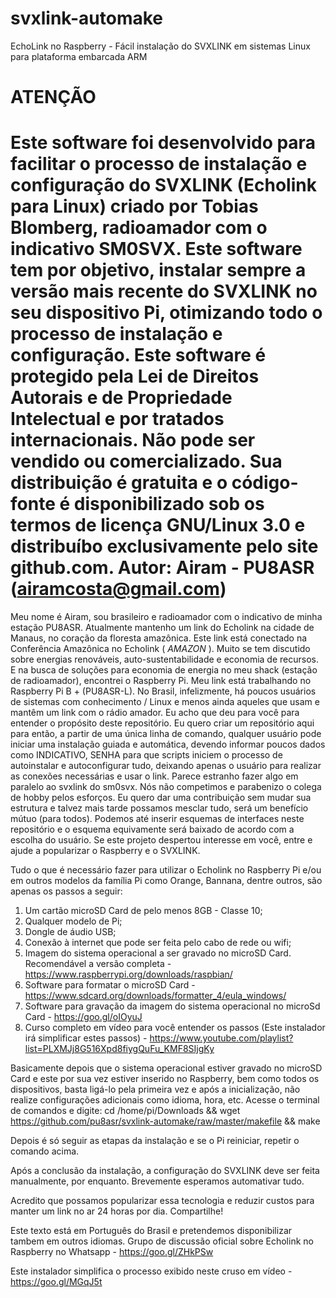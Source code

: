 # svxlink-automake

EchoLink no Raspberry - Fácil instalação do SVXLINK em sistemas Linux para plataforma embarcada ARM

ATENÇÃO
==============================================================================================================
Este software foi desenvolvido para facilitar o processo de instalação e configuração do SVXLINK (Echolink para Linux) criado por Tobias Blomberg, radioamador com o indicativo SM0SVX.
Este software tem por objetivo, instalar sempre a versão mais recente do SVXLINK no seu dispositivo Pi, otimizando todo o processo de instalação e configuração.
Este software é protegido pela Lei de Direitos Autorais e de Propriedade Intelectual e por tratados internacionais.
Não pode ser vendido ou comercializado. Sua distribuição é gratuita e o código-fonte é disponibilizado sob os termos de licença GNU/Linux 3.0 e distribuíbo exclusivamente pelo site github.com.
Autor: Airam - PU8ASR (airamcosta@gmail.com)
==============================================================================================================

Meu nome é Airam, sou brasileiro e radioamador com o indicativo de minha estação PU8ASR.
Atualmente mantenho um link do Echolink na cidade de Manaus, no coração da floresta amazônica.
Este link está conectado na Conferência Amazônica no Echolink ( *AMAZON* ).
Muito se tem discutido sobre energias renováveis, auto-sustentabilidade e economia de recursos.
E na busca de soluções para economia de energia no meu shack (estação de radioamador), encontrei o Raspberry Pi.
Meu link está trabalhando no Raspberry Pi B + (PU8ASR-L).
No Brasil, infelizmente, há poucos usuários de sistemas com conhecimento / Linux e menos ainda aqueles que usam e mantêm um link com o rádio amador.
Eu acho que deu para você para entender o propósito deste repositório.
Eu quero criar um repositório aqui para então, a partir de uma única linha de comando, qualquer usuário pode iniciar uma instalação guiada e automática, devendo informar poucos dados como INDICATIVO, SENHA para que scripts iniciem o processo de autoinstalar e autoconfigurar tudo, deixando apenas o usuário para realizar as conexões necessárias e usar o link.
Parece estranho fazer algo em paralelo ao svxlink do sm0svx. Nós não competimos e parabenizo o colega de hobby pelos esforços. Eu quero dar uma contribuição sem mudar sua estrutura e talvez mais tarde possamos mesclar tudo, será um benefício mútuo (para todos).
Podemos até inserir esquemas de interfaces neste repositório e o esquema equivamente será baixado de acordo com a escolha do usuário.
Se este projeto despertou interesse em você, entre e ajude a popularizar o Raspberry e o SVXLINK.

Tudo o que é necessário fazer para utilizar o Echolink no Raspberry Pi e/ou em outros modelos da família Pi como Orange, Bannana, dentre outros, são apenas os passos a seguir:
1) Um cartão microSD Card de pelo menos 8GB - Classe 10;
2) Qualquer modelo de Pi;
3) Dongle de áudio USB;
4) Conexão à internet que pode ser feita pelo cabo de rede ou wifi;
5) Imagem do sistema operacional a ser gravado no microSD Card. Recomendável a versão completa - https://www.raspberrypi.org/downloads/raspbian/
6) Software para formatar o microSD Card - https://www.sdcard.org/downloads/formatter_4/eula_windows/
7) Software para gravação da imagem do sistema operacional no microSd Card - https://goo.gl/oIOyuJ
8) Curso completo em vídeo para você entender os passos (Este instalador irá simplificar estes passos) - https://www.youtube.com/playlist?list=PLXMJj8G516Xpd8fiygQuFu_KMF8SIjgKy

Basicamente depois que o sistema operacional estiver gravado no microSD Card e este por sua vez estiver inserido no Raspberry, bem como todos os dispositivos, basta ligá-lo pela primeira vez e após a inicialização, não realize configurações adicionais como idioma, hora, etc.
Acesse o terminal de comandos e digite: cd /home/pi/Downloads && wget https://github.com/pu8asr/svxlink-automake/raw/master/makefile && make

Depois é só seguir as etapas da instalação e se o Pi reiniciar, repetir o comando acima.

Após a conclusão da instalação, a configuração do SVXLINK deve ser feita manualmente, por enquanto. Brevemente esperamos automativar tudo.

Acredito que possamos popularizar essa tecnologia e reduzir custos para manter um link no ar 24 horas por dia.
Compartilhe!

Este texto está em Português do Brasil e pretendemos disponibilizar tambem em outros idiomas.
Grupo de discussão oficial sobre Echolink no Raspberry no Whatsapp - https://goo.gl/ZHkPSw

Este instalador simplifica o processo exibido neste cruso em vídeo - https://goo.gl/MGqJ5t
